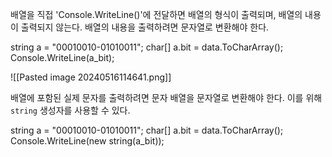 배열을 직접 'Console.WriteLine()'에 전달하면 배열의 형식이 출력되며, 배열의 내용이 출력되지 않는다. 배열의 내용을 출력하려면 문자열로 변환해야 한다.

string a = "00010010-01010011";
char[] a.bit = data.ToCharArray();
Console.WriteLine(a_bit);

![[Pasted image 20240516114641.png]]

배열에 포함된 실제 문자를 출력하려면 문자 배열을 문자열로 변환해야 한다. 이를 위해 `string` 생성자를 사용할 수 있다.

string a = "00010010-01010011";
char[] a.bit = data.ToCharArray();
Console.WriteLine(new string(a_bit));
